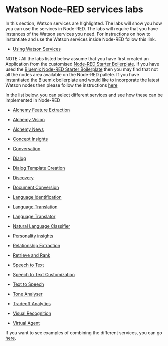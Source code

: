 # Watson Node-RED services labs

In this section, Watson services are highlighted. The labs will show you how you can use the services in Node-RED.
The labs will require that you have instances of the Watson services you need. For instructions on how to instantiate
and use the Watson services inside Node-RED follow this link.

- [Using Watson Services](../using_watson_services/README.md)

NOTE : All the labs listed below assume that you have first created an Application from the customised [Node-RED Starter Boilerplate](http://github.com/watson-developer-cloud/node-red-bluemix-starter). If you have used the [Bluemix Node-RED Starter Boilerplate](../introduction_to_node_red/README.md) then you may find that not all the nodes area available on the Node-RED pallete. If you have instantiated the Bluemix boilerplate and would like to incorporate the latest Watson nodes then please follow the instructions [here](../watson_contribution_nodes/README.md)

In the list below, you can select different services and see how these can be implemented in Node-RED

- [Alchemy Feature Extraction](alchemy_api_feature_extraction/README.md)
- [Alchemy Vision](alchemy_api_image_analysis/README.md)
- [Alchemy News](alchemy_data_news/README.md)
- [Concept Insights](concept_insights/README.md)
- [Conversation](conversation/README.md)
- [Dialog](dialog/README.md)
- [Dialog Template Creation](dialog_template_creation/README.md)
- [Discovery](discovery/README.md)
- [Document Conversion](document_conversion/README.md)
- [Language Identification](language_identification/README.md)
- [Language Translation](language_translation/README.md)
- [Language Translator](language_translator/README.md)
- [Natural Language Classifier](natural_language_classifier/README.md)
- [Personality insights](personality_insights/README.md)
- [Relationship Extraction](relationship_extraction/README.md)
- [Retrieve and Rank](retrieve_and_rank/README.md)
- [Speech to Text](speech_to_text/README.md)
- [Speech to Text Customization](speech_to_text_customizatio/README.md)
- [Text to Speech](text_to_speech/README.md)
- [Tone Analyser](tone_analyser/README.md)
- [Tradeoff Analytics](tradeoff_analytics/README.md)
- [Visual Recognition](visual_recognition/README.md)

- [Virtual Agent](virtual_agent/README.md)


If you want to see examples of combining the different services, you can go [here](../advanced_examples/README.md).
